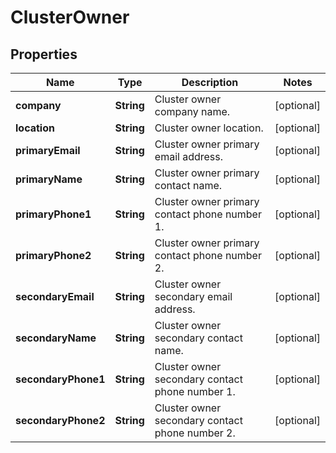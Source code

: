 
# ClusterOwner

## Properties
Name | Type | Description | Notes
------------ | ------------- | ------------- | -------------
**company** | **String** | Cluster owner company name. |  [optional]
**location** | **String** | Cluster owner location. |  [optional]
**primaryEmail** | **String** | Cluster owner primary email address. |  [optional]
**primaryName** | **String** | Cluster owner primary contact name. |  [optional]
**primaryPhone1** | **String** | Cluster owner primary contact phone number 1. |  [optional]
**primaryPhone2** | **String** | Cluster owner primary contact phone number 2. |  [optional]
**secondaryEmail** | **String** | Cluster owner secondary email address. |  [optional]
**secondaryName** | **String** | Cluster owner secondary contact name. |  [optional]
**secondaryPhone1** | **String** | Cluster owner secondary contact phone number 1. |  [optional]
**secondaryPhone2** | **String** | Cluster owner secondary contact phone number 2. |  [optional]



